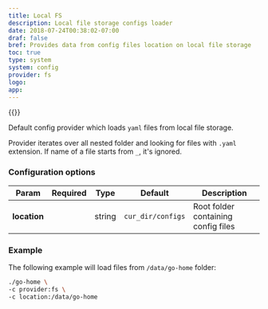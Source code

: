 ```yaml
---
title: Local FS
description: Local file storage configs loader
date: 2018-07-24T00:38:02-07:00
draf: false
bref: Provides data from config files location on local file storage
toc: true
type: system
system: config
provider: fs
logo:
app:
---
```

{{<provider>}}

Default config provider which loads `yaml` files from local file storage. 

Provider iterates over all nested folder and looking for files with `.yaml` extension. If name of a file starts from `_`, it's ignored. 

### Configuration options

| Param | Required | Type | Default | Description |
|-------|----------|------|---------|-------------|
| **location** ||string| `cur_dir/configs` | Root folder containing config files |

### Example

The following example will load files from `/data/go-home` folder:

```bash
./go-home \
-c provider:fs \
-c location:/data/go-home
```